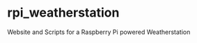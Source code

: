 rpi_weatherstation
==================

Website and Scripts for a Raspberry Pi powered Weatherstation